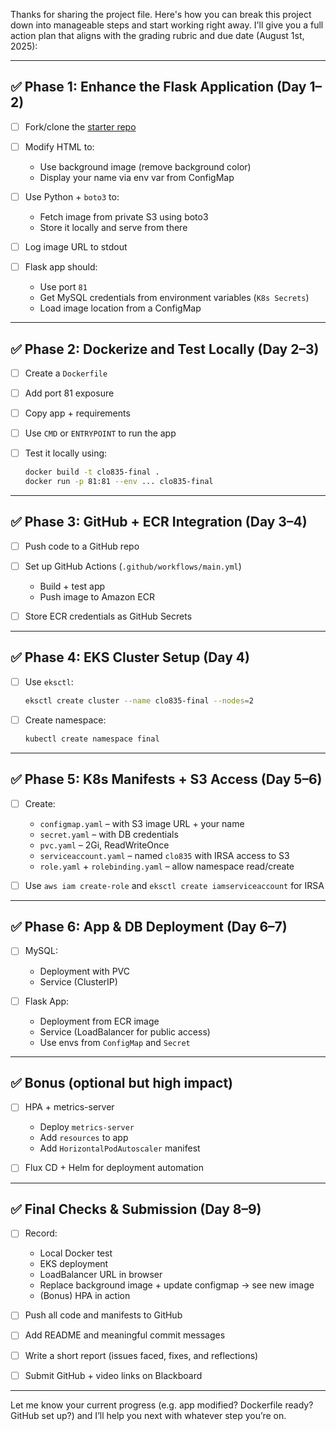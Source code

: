 Thanks for sharing the project file. Here's how you can break this project down into manageable steps and start working right away. I'll give you a full action plan that aligns with the grading rubric and due date (August 1st, 2025):

---

## ✅ Phase 1: Enhance the Flask Application (Day 1–2)

* [ ] Fork/clone the [starter repo](https://github.com/ladunuthala/clo835_summer2023_assignment1)
* [ ] Modify HTML to:

  * Use background image (remove background color)
  * Display your name via env var from ConfigMap
* [ ] Use Python + `boto3` to:

  * Fetch image from private S3 using boto3
  * Store it locally and serve from there
* [ ] Log image URL to stdout
* [ ] Flask app should:

  * Use port `81`
  * Get MySQL credentials from environment variables (`K8s Secrets`)
  * Load image location from a ConfigMap

---

## ✅ Phase 2: Dockerize and Test Locally (Day 2–3)

* [ ] Create a `Dockerfile`
* [ ] Add port 81 exposure
* [ ] Copy app + requirements
* [ ] Use `CMD` or `ENTRYPOINT` to run the app
* [ ] Test it locally using:

  ```bash
  docker build -t clo835-final .
  docker run -p 81:81 --env ... clo835-final
  ```

---

## ✅ Phase 3: GitHub + ECR Integration (Day 3–4)

* [ ] Push code to a GitHub repo
* [ ] Set up GitHub Actions (`.github/workflows/main.yml`)

  * Build + test app
  * Push image to Amazon ECR
* [ ] Store ECR credentials as GitHub Secrets

---

## ✅ Phase 4: EKS Cluster Setup (Day 4)

* [ ] Use `eksctl`:

  ```bash
  eksctl create cluster --name clo835-final --nodes=2
  ```
* [ ] Create namespace:

  ```bash
  kubectl create namespace final
  ```

---

## ✅ Phase 5: K8s Manifests + S3 Access (Day 5–6)

* [ ] Create:

  * `configmap.yaml` – with S3 image URL + your name
  * `secret.yaml` – with DB credentials
  * `pvc.yaml` – 2Gi, ReadWriteOnce
  * `serviceaccount.yaml` – named `clo835` with IRSA access to S3
  * `role.yaml` + `rolebinding.yaml` – allow namespace read/create
* [ ] Use `aws iam create-role` and `eksctl create iamserviceaccount` for IRSA

---

## ✅ Phase 6: App & DB Deployment (Day 6–7)

* [ ] MySQL:

  * Deployment with PVC
  * Service (ClusterIP)
* [ ] Flask App:

  * Deployment from ECR image
  * Service (LoadBalancer for public access)
  * Use envs from `ConfigMap` and `Secret`

---

## ✅ Bonus (optional but high impact)

* [ ] HPA + metrics-server

  * Deploy `metrics-server`
  * Add `resources` to app
  * Add `HorizontalPodAutoscaler` manifest
* [ ] Flux CD + Helm for deployment automation

---

## ✅ Final Checks & Submission (Day 8–9)

* [ ] Record:

  * Local Docker test
  * EKS deployment
  * LoadBalancer URL in browser
  * Replace background image + update configmap → see new image
  * (Bonus) HPA in action
* [ ] Push all code and manifests to GitHub
* [ ] Add README and meaningful commit messages
* [ ] Write a short report (issues faced, fixes, and reflections)
* [ ] Submit GitHub + video links on Blackboard

---

Let me know your current progress (e.g. app modified? Dockerfile ready? GitHub set up?) and I’ll help you next with whatever step you’re on.
